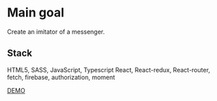 # Main goal

Create an imitator of a messenger.

## Stack

HTML5, SASS, JavaScript, Typescript
React, React-redux, React-router, fetch,
firebase, authorization, moment

[DEMO](https://serhii-naumenko.github.io/messenger/)
